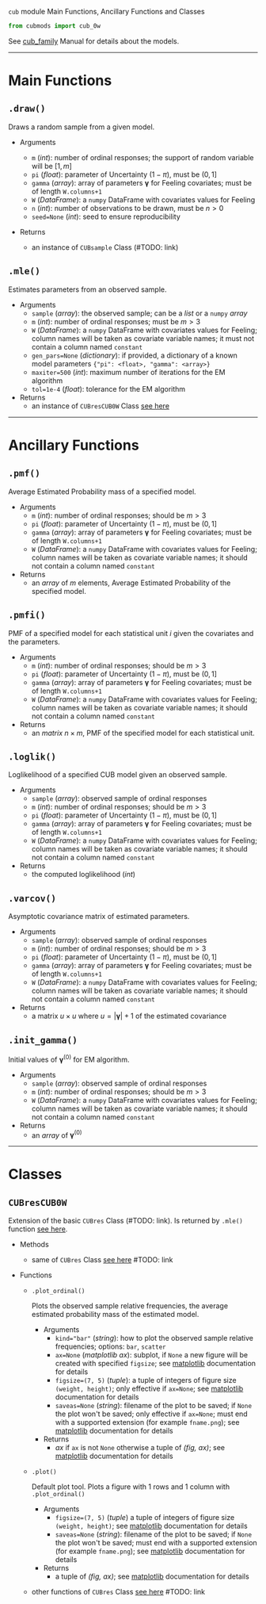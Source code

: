 `cub` module Main Functions, Ancillary Functions and Classes

```Python
from cubmods import cub_0w
```

See [cub_family](../02_cub_family.md) Manual for details about the models.

***

# Main Functions

## `.draw()`

Draws a random sample from a given model.

- Arguments
  - `m` (_int_): number of ordinal responses; the support of random variable will be $[1,m]$
  - `pi` (_float_): parameter of Uncertainty $(1-\pi)$, must be $(0,1]$
  - `gamma` (_array_): array of parameters $\pmb\gamma$ for Feeling covariates; must be of length `W.columns+1`
  - `W` (_DataFrame_): a `numpy` DataFrame with covariates values for Feeling
  - `n` (_int_): number of observations to be drawn, must be $n>0$
  - `seed=None` (_int_): seed to ensure reproducibility

- Returns
  - an instance of `CUBsample` Class (#TODO: link)

## `.mle()`

Estimates parameters from an observed sample.

- Arguments
  - `sample` (_array_): the observed sample; can be a _list_ or a `numpy` _array_
  - `m` (_int_): number of ordinal responses; must be $m>3$
  - `W` (_DataFrame_): a `numpy` DataFrame with covariates values for Feeling; column names will be taken as covariate variable names; it must not contain a column named `constant`
  - `gen_pars=None` (_dictionary_): if provided, a dictionary of a known model parameters `{"pi": <float>, "gamma": <array>}`
  - `maxiter=500` (_int_): maximum number of iterations for the EM algorithm
  - `tol=1e-4` (_float_): tolerance for the EM algorithm
- Returns
  - an instance of `CUBresCUB0W` Class [see here](cub.md#CUBresCUB00)

***

# Ancillary Functions

## `.pmf()`
Average Estimated Probability mass of a specified model.
- Arguments
  - `m` (_int_): number of ordinal responses; should be $m>3$
  - `pi` (_float_): parameter of Uncertainty $(1-\pi)$, must be $(0,1]$
  - `gamma` (_array_): array of parameters $\pmb\gamma$ for Feeling covariates; must be of length `W.columns+1`
  - `W` (_DataFrame_): a `numpy` DataFrame with covariates values for Feeling; column names will be taken as covariate variable names; it should not contain a column named `constant`
- Returns
  - an _array_ of $m$ elements, Average Estimated Probability of the specified model.

## `.pmfi()`
PMF of a specified model for each statistical unit $i$ given the covariates and the parameters.
- Arguments
  - `m` (_int_): number of ordinal responses; should be $m>3$
  - `pi` (_float_): parameter of Uncertainty $(1-\pi)$, must be $(0,1]$
  - `gamma` (_array_): array of parameters $\pmb\gamma$ for Feeling covariates; must be of length `W.columns+1`
  - `W` (_DataFrame_): a `numpy` DataFrame with covariates values for Feeling; column names will be taken as covariate variable names; it should not contain a column named `constant`
- Returns
  - an _matrix_ $n \times m$, PMF of the specified model for each statistical unit.

## `.loglik()`
Loglikelihood of a specified CUB model given an observed sample.
- Arguments
  - `sample` (_array_): observed sample of ordinal responses
  - `m` (_int_): number of ordinal responses; should be $m>3$
  - `pi` (_float_): parameter of Uncertainty $(1-\pi)$, must be $(0,1]$
  - `gamma` (_array_): array of parameters $\pmb\gamma$ for Feeling covariates; must be of length `W.columns+1`
  - `W` (_DataFrame_): a `numpy` DataFrame with covariates values for Feeling; column names will be taken as covariate variable names; it should not contain a column named `constant`
- Returns
  - the computed loglikelihood (_int_)

## `.varcov()`
Asymptotic covariance matrix of estimated parameters.
- Arguments
  - `sample` (_array_): observed sample of ordinal responses
  - `m` (_int_): number of ordinal responses; should be $m>3$
  - `pi` (_float_): parameter of Uncertainty $(1-\pi)$, must be $(0,1]$
  - `gamma` (_array_): array of parameters $\pmb\gamma$ for Feeling covariates; must be of length `W.columns+1`
  - `W` (_DataFrame_): a `numpy` DataFrame with covariates values for Feeling; column names will be taken as covariate variable names; it should not contain a column named `constant`
- Returns
  - a matrix $u \times u$ where $u = |\pmb\gamma|+1$ of the estimated covariance

## `.init_gamma()`
Initial values of $\pmb\gamma^{(0)}$ for EM algorithm.
- Arguments
  - `sample` (_array_): observed sample of ordinal responses
  - `m` (_int_): number of ordinal responses; should be $m>3$
  - `W` (_DataFrame_): a `numpy` DataFrame with covariates values for Feeling; column names will be taken as covariate variable names; it should not contain a column named `constant`
- Returns
  - an _array_ of $\pmb\gamma^{(0)}$

***

# Classes

## `CUBresCUB0W`

Extension of the basic `CUBres` Class (#TODO: link). Is returned by `.mle()` function [see here](cub.md#mle).

- Methods
  - same of `CUBres` Class [see here]() #TODO: link

- Functions
  - `.plot_ordinal()`
    
    Plots the observed sample relative frequencies, the average estimated probability mass of the estimated model.

    - Arguments
      - `kind="bar"` (_string_): how to plot the observed sample relative frequencies; options: `bar`, `scatter`
      - `ax=None` (_matplotlib ax_): subplot, if `None` a new figure will be created with specified `figsize`; see [matplotlib](https://matplotlib.org) documentation for details
      - `figsize=(7, 5)` (_tuple_): a tuple of integers of figure size `(weight, height)`; only effective if `ax=None`; see [matplotlib](https://matplotlib.org) documentation for details
      - `saveas=None` (_string_): filename of the plot to be saved; if `None` the plot won't be saved; only effective if `ax=None`; must end with a supported extension (for example `fname.png`); see [matplotlib](https://matplotlib.org) documentation for details
    - Returns
      - _ax_ if `ax` is not `None` otherwise a tuple of _(fig, ax)_; see [matplotlib](https://matplotlib.org) documentation for details

  - `.plot()`
    
    Default plot tool. Plots a figure with 1 rows and 1 column with `.plot_ordinal()`
    - Arguments
      - `figsize=(7, 5)` (_tuple_) a tuple of integers of figure size `(weight, height)`; see [matplotlib](https://matplotlib.org) documentation for details
      - `saveas=None` (_string_): filename of the plot to be saved; if `None` the plot won't be saved; must end with a supported extension (for example `fname.png`); see [matplotlib](https://matplotlib.org) documentation for details
    - Returns
      - a tuple of _(fig, ax)_; see [matplotlib](https://matplotlib.org) documentation for details

  - other functions of `CUBres` Class [see here]() #TODO: link
